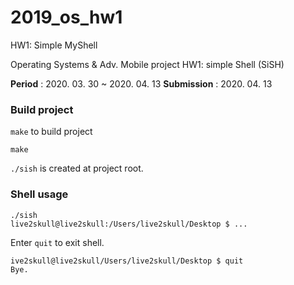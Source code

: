# 2019_os_hw1
HW1: Simple MyShell

Operating Systems & Adv. Mobile project HW1: simple Shell (SiSH)

**Period** : 2020. 03. 30 ~ 2020. 04. 13
**Submission** : 2020. 04. 13

### Build project
`make` to build project
```
make
```

`./sish` is created at project root.

### Shell usage

```
./sish
live2skull@live2skull:/Users/live2skull/Desktop $ ...
```
Enter `quit` to exit shell.

```
ive2skull@live2skull/Users/live2skull/Desktop $ quit
Bye.
```

